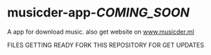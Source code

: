 # musicder-app-*COMING_SOON*
A app for download music. also get website on www.musicder.ml

FILES GETTING READY FORK THIS REPOSITORY FOR GET UPDATES 
